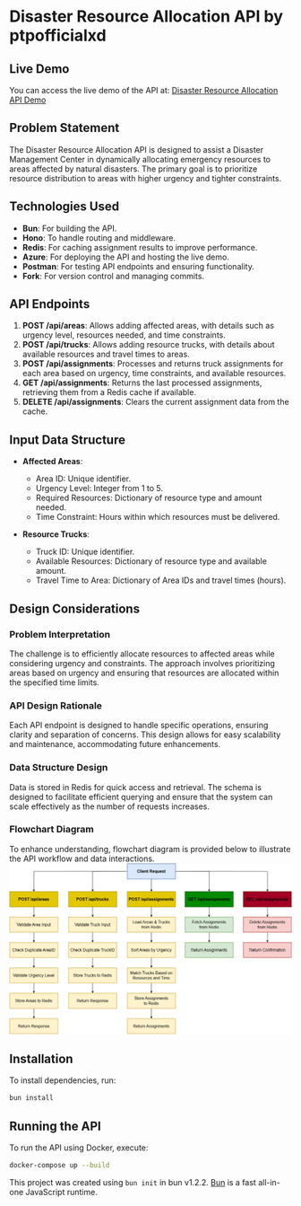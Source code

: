# Disaster Resource Allocation API by ptpofficialxd

## Live Demo
You can access the live demo of the API at: [Disaster Resource Allocation API Demo](https://ptpofficialxd.azurewebsites.net/)

## Problem Statement
The Disaster Resource Allocation API is designed to assist a Disaster Management Center in dynamically allocating emergency resources to areas affected by natural disasters. The primary goal is to prioritize resource distribution to areas with higher urgency and tighter constraints.

## Technologies Used
- **Bun**: For building the API.
- **Hono**: To handle routing and middleware.
- **Redis**: For caching assignment results to improve performance.
- **Azure**: For deploying the API and hosting the live demo.
- **Postman**: For testing API endpoints and ensuring functionality.
- **Fork**: For version control and managing commits.

## API Endpoints
1. **POST /api/areas**: Allows adding affected areas, with details such as urgency level, resources needed, and time constraints. 
2. **POST /api/trucks**: Allows adding resource trucks, with details about available resources and travel times to areas. 
3. **POST /api/assignments**: Processes and returns truck assignments for each area based on urgency, time constraints, and available resources.
4. **GET /api/assignments**: Returns the last processed assignments, retrieving them from a Redis cache if available.
5. **DELETE /api/assignments**: Clears the current assignment data from the cache.

## Input Data Structure
- **Affected Areas**:
  - Area ID: Unique identifier.
  - Urgency Level: Integer from 1 to 5.
  - Required Resources: Dictionary of resource type and amount needed.
  - Time Constraint: Hours within which resources must be delivered.
  
- **Resource Trucks**:
  - Truck ID: Unique identifier.
  - Available Resources: Dictionary of resource type and available amount.
  - Travel Time to Area: Dictionary of Area IDs and travel times (hours).

## Design Considerations
### Problem Interpretation
The challenge is to efficiently allocate resources to affected areas while considering urgency and constraints. The approach involves prioritizing areas based on urgency and ensuring that resources are allocated within the specified time limits.

### API Design Rationale
Each API endpoint is designed to handle specific operations, ensuring clarity and separation of concerns. This design allows for easy scalability and maintenance, accommodating future enhancements.

### Data Structure Design
Data is stored in Redis for quick access and retrieval. The schema is designed to facilitate efficient querying and ensure that the system can scale effectively as the number of requests increases.

### Flowchart Diagram
To enhance understanding, flowchart diagram is provided below to illustrate the API workflow and data interactions.
![Flowchart](./images/Disaster-Resource-Allocation-API-Flowchart.png)

## Installation
To install dependencies, run:
```bash
bun install
```

## Running the API
To run the API using Docker, execute:
```bash
docker-compose up --build
```

This project was created using `bun init` in bun v1.2.2. [Bun](https://bun.sh) is a fast all-in-one JavaScript runtime.
